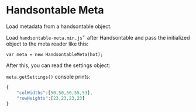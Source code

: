 # Handsontable Meta
Load metadata from a handsontable object.

Load `handsontable-meta.min.js`'` after Handsontable and pass the initialized object to the meta reader like this:

`var meta = new HandsontableMeta(hot);`

After this, you can read the settings object:

`meta.getSettings()`
console prints:
```javascript
{
    "colWidths":[50,50,50,55,53],
    "rowHeights":[23,23,23,23]
}
```
